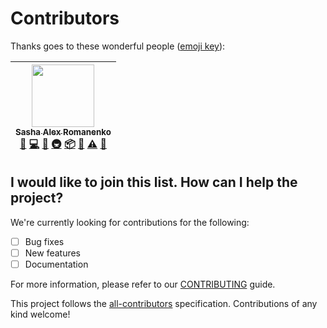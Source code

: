 # Contributors

Thanks goes to these wonderful people ([emoji key](https://github.com/kentcdodds/all-contributors#emoji-key)):

<!-- ALL-CONTRIBUTORS-LIST:START - Do not remove or modify this section -->
<!-- prettier-ignore -->
| [<img src="https://avatars1.githubusercontent.com/u/3820828?v=4" width="100px;"/><br /><sub><b>Sasha Alex Romanenko</b></sub>](http://alex-tech-adventures.com)<br />[🐛](https://github.com/panosru/fault-manager/issues?q=author%3Aalextech "Bug reports") [💻](https://github.com/panosru/fault-manager/commits?author=alextech "Code") [🤔](#ideas-alextech "Ideas, Planning, & Feedback") [🚇](#infra-alextech "Infrastructure (Hosting, Build-Tools, etc)") [📦](#platform-alextech "Packaging/porting to new platform") [🔌](#plugin-alextech "Plugin/utility libraries") [⚠️](https://github.com/panosru/fault-manager/commits?author=alextech "Tests") [🔧](#tool-alextech "Tools") |
| :---: |
<!-- ALL-CONTRIBUTORS-LIST:END -->

## I would like to join this list. How can I help the project?

We're currently looking for contributions for the following:

- [ ] Bug fixes
- [ ] New features
- [ ] Documentation

For more information, please refer to our [CONTRIBUTING](CONTRIBUTING.md) guide.

This project follows the [all-contributors](https://github.com/kentcdodds/all-contributors) specification. Contributions of any kind welcome!
